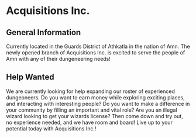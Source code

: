 # Acquisitions Inc.

## General Information
Currently located in the Guards District of Athkatla in the nation of Amn. The newly opened branch of Acquisitions Inc. is excited to serve the people of Amn with any of their dungeneering needs!

## Help Wanted
We are currently looking for help expanding our roster of experienced dungeoneers. Do you want to earn money while exploring exciting places, and interacting with interesting people? Do you want to make a difference in your community by filling an important and vital role? Are you an illegal wizard looking to get your wizards license? Then come down and try out, no experience needed, and we have room and board! Live up to your potential today with Acquisitions Inc.!
